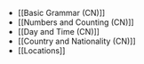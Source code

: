 - [[Basic Grammar (CN)]]
- [[Numbers and Counting (CN)]]
- [[Day and Time (CN)]]
- [[Country and Nationality (CN)]]
- [[Locations]]